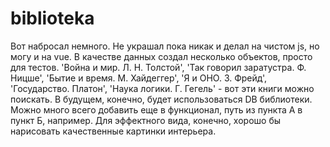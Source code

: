 # biblioteka
Вот набросал немного. Не украшал пока никак и делал на чистом js, но могу и на vue. В качестве данных создал несколько объектов, просто для тестов. 
'Война и мир. Л. Н. Толстой', 'Так говорил заратустра. Ф. Ницше', 'Бытие и время. М. Хайдеггер', 'Я и ОНО. З. Фрейд', 'Государство. Платон', 'Наука логики. Г. Гегель' - вот эти книги можно поискать. В будущем, конечно, будет использоваться DB библиотеки. Можно много всего добавить еще в функционал, путь из пункта А в пункт Б, например. Для эффектного вида, конечно, хорошо бы нарисовать качественные картинки интерьера.
